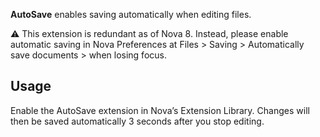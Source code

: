 **AutoSave** enables saving automatically when editing files.

⚠️ This extension is redundant as of Nova 8. Instead, please enable automatic saving in Nova Preferences at Files > Saving > Automatically save documents > when losing focus.

## Usage

Enable the AutoSave extension in Nova’s Extension Library. Changes will then be saved automatically 3 seconds after you stop editing.

